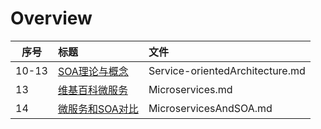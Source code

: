 # Overview

| 序号  | 标题                                             | 文件                            |
| ----- | :----------------------------------------------- | :------------------------------ |
| 10-13 | [SOA理论与概念](Service-orientedArchitecture.md) | Service-orientedArchitecture.md |
| 13    | [维基百科微服务](Microservices.md)               | Microservices.md                |
| 14    | [微服务和SOA对比](MicroservicesAndSOA.md)        | MicroservicesAndSOA.md          |

